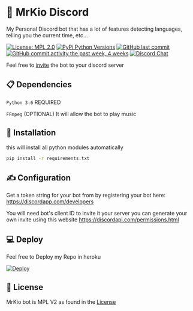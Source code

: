 # 🤖 MrKio Discord
My Personal Discord bot that has a lot of features detecting languages, telling you the current time, etc...

[![License: MPL 2.0](https://img.shields.io/badge/License-MPL%202.0-brightgreen.svg)](https://opensource.org/licenses/MPL-2.0)
[![PyPi Python Versions](https://img.shields.io/pypi/pyversions/yt2mp3.svg)](https://pypi.python.org/pypi/yt2mp3/)
[![GitHub last commit](https://img.shields.io/github/last-commit/MrKioZ/MrKioDiscord.svg?style=flat)]()
[![GitHub commit activity the past week, 4 weeks](https://img.shields.io/github/commit-activity/y/MrKioZ/MrKioDiscord.svg?style=flat)]()
[![Discord Chat](https://img.shields.io/discord/602825071760900107.svg)](https://discord.gg/7yHMAba) 

Feel free to [invite](https://discordapp.com/oauth2/authorize?client_id=462709392383410196&scope=bot&permissions=805314622) the bot to your discord server

## 📋 Dependencies
`Python 3.6` REQUIRED

`FFmpeg` (OPTIONAL) It will allow the bot to play music

## 📌 Installation
this will install all python modules automatically
```bash
pip install -r requirements.txt
```

## ✍ Configuration
Get a token string for your bot from by registering your bot here: https://discordapp.com/developers 

You will need bot's client ID to invite it your server you can generate your own invite using this website https://discordapi.com/permissions.html


## 💻 Deploy
Feel free to Deploy my Repo in heroku

[![Deploy](https://www.herokucdn.com/deploy/button.svg)](https://heroku.com/deploy)

## 📄 License
MrKio bot is MPL V2 as found in the [License](https://github.com/MrKioZ/MrKioDiscord/License)
